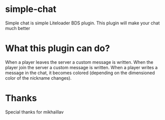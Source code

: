 # simple-chat
Simple chat is simple Liteloader BDS plugin.  This plugin will make your chat much better

# What this plugin can do?
When a player leaves the server a custom message is written.
When the player join the server a custom message is written.
When a player writes a message in the chat, it becomes colored (depending on the dimensioned color of the nickname changes).

# Thanks
Special thanks for mikhaillav
